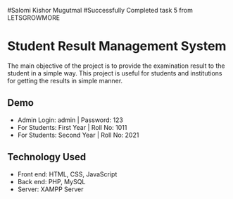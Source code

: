 #Salomi Kishor Mugutmal
#Successfully Completed task 5 from LETSGROWMORE
#  Student Result Management System

The main objective of the project is to provide the examination result to the student in a simple way.
This project is useful for students and institutions for getting the results in simple manner.

## Demo 

- Admin Login: admin | Password: 123 <br/>
- For Students: First Year | Roll No: 1011<br/>
- For Students: Second Year | Roll No: 2021<br/>


## Technology Used

- Front end: HTML, CSS, JavaScript <br/>
- Back end: PHP, MySQL  <br/>
- Server: XAMPP Server



 

